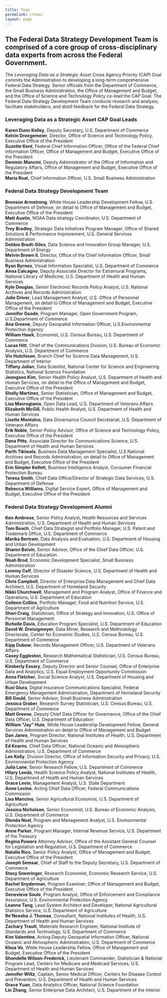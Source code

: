 ```yaml
---
title: Team
permalink: /team/
layout: page
---
```


## The Federal Data Strategy Development Team is comprised of a core group of cross-disciplinary data experts from across the Federal Government.

The _Leveraging Data as a Strategic Asset_ Cross Agency Priority (CAP) Goal commits the Administration to developing a long-term comprehensive Federal Data Strategy. Senior officials from the Department of Commerce, the Small Business Administration, the Office of Management and Budget, and the Office of Science and Technology Policy co-lead the CAP Goal. The Federal Data Strategy Development Team conducts research and analysis; facilitate stakeholders; and distill feedback for the Federal Data Strategy. 

### Leveraging Data as a Strategic Asset CAP Goal Leads

**Karen Dunn Kelley**, Deputy Secretary, U.S. Department of Commerce  
**Kelvin Droegemeier**, Director, Office of Science and Technology Policy, Executive Office of the President    
**Suzette Kent**, Federal Chief Information Officer, Office of the Federal Chief Information Officer, Office of Management and Budget, Executive Office of the President  
**Dominic Mancini**, Deputy Administrator of the Office of Information and Regulatory Affairs, Office of Management and Budget,  Executive Office of the President   
**Maria Roat**, Chief Information Officer, U.S. Small Business Administration  

### Federal Data Strategy Development Team

**Bronson Armstrong**, White House Leadership Development Fellow, U.S. Department of Defense, on detail to Office of Management and Budget, Executive Office of the President  
**Matt Austin**, NOAA Data strategy Coordinator, U.S. Department of Commerce  
**Trey Bradley**, Strategic Data Initiatives Program Manager, Office of Shared Solutions & Performance Improvement, U.S. General Services Administration  
**Debbie Brodt-Giles**, Data Science and Innovation Group Manager, U.S. Department of Energy  
**Melvin Brown II**, Director, Office of the Chief Information Officer, Small Business Administration  
**Ryan Byrnes**, Visual Information Specialist, U.S. Department of Commerce  
**Anna Calcagno**, Deputy Associate Director for Extramural Programs, National Library of Medicine, U.S. Department of Health and Human Services  
**Kyle Douglas**, Senior Electronic Records Policy Analyst, U.S. National Archives and Records Administration  
**Julie Driver**, Lead Management Analyst, U.S. Office of Personnel Management, on detail to Office of Management and Budget, Executive Office of the President    
**Jennifer Goode**, Program Manager, Open Government Program, U.S.Department of Commerce  
**Ana Greene**, Deputy Geospatial Information Officer, U.S.Environmental Protection Agency  
**William Hawk**, Economist, U.S. Census Bureau, U.S. Department of Commerce  
**Lucas Hitt**, Chief of the Communications Division, U.S. Bureau of Economic Analysis, U.S. Department of Commerce  
**Viv Hutchison**, Branch Chief for Science Data Management, U.S. Department of Interior  
**Tiffany Julian**, Data Scientist, National Center for Science and Engineering Statistics, National Science Foundation  
**Jeongsoo Kim**, Senior Health Policy Analyst, U.S. Department of Health and Human Services, on detail to the Office of Management and Budget, Executive Office of the President     
**Shelly Martinez**, Senior Statistician, Office of Management and Budget, Executive Office of the President  
**Lisa Mavrogianis**, Open Data Lead, U.S. Department of Veterans Affairs  
**Elizabeth McGill**, Public Health Analyst, U.S. Department of Health and Human Services  
**Lisette Montalvo**, Data Governance Council Secretariat, U.S. Department of Veterans Affairs  
**Erik Noble**, Senior Policy Advisor, Office of Science and Technology Policy, Executive Office of the President  
**Dana Pitts**, Associate Director for Communications Science, U.S. Department of Health and Human Services    
**Parth Tikiwala**, Business Data Management Specialist, U.S.National Archives and Records Administration, on detail to Office of Management and Budget, Executive Office of the President    
**Erin Simpler Kellett**, Business Intelligence Analyst, Consumer Financial Protection Bureau  
**Teresa Smith**, Chief Data Office/Director of Strategic Data Services, U.S. Department of Defense  
**Rebecca Williams**, Digital Service Expert, Office of Management and Budget, Executive Office of the President  

### Federal Data Strategy Development Alumni

**Ken Ambrose**, Senior Policy Analyst, Health Resources and Services Administration, U.S. Department of Health and Human Services  
**Tom Beach**, Chief Data Strategist and Portfolio Manager, U.S. Patent and Trademark Office, U.S. Department of Commerce  
**Marika Bertram**, Data Analysis and Evaluation, U.S. Department of Housing and Urban Development  
**Sharon Boivin**, Senior Advisor, Office of the Chief Data Officer, U.S. Department of Education  
**Noah Brod**, Economic Development Specialist, Small Business Administration  
**Leremy Colf**, Director of Disaster Science, U.S. Department of Health and Human Services  
**Chris Campbell**, Director of Enterprise Data Management and Chief Data Architect, U.S. Department of Homeland Security  
**Nikki Churchwell**, Management and Program Analyst, Office of Finance and Operations, U.S. Department of Education  
**Colleen Collins**, Portfolio Manager, Food and Nutrition Service, U.S. Department of Agriculture  
**Sheri Craig**, Statistician, Office of Strategy and Innovation, U.S. Office of Personnel Management  
**Richelle Davis**, Education Program Specialist, U.S. Department of Education  
**David W. Dreisigmeyer**, Data Miner, Research and Methodology Directorate, Center for Economic Studies, U.S. Census Bureau, U.S. Department of Commerce  
**Kipp Dubow**, Records Management Officer, U.S. Department of Veterans Affairs  
**Casey Eggleston**, Research Mathematical Statistician, U.S. Census Bureau, U.S. Department of Commerce  
**Kimberly Essary**, Deputy Director and Senior Counsel, Office of Enterprise Data and Analytics, U.S. Equal Employment Opportunity Commission  
**Anne Fletcher**, Social Science Analyst, U.S. Department of Housing and Urban Development  
**Ruxi Giura**, Digital Insurance Communications Specialist, Federal Emergency Management Administration, Department of Homeland Security  
**Bill Gould**, Senior Advisor, Small Business Administration  
**Jessica Graber**, Research Survey Statistician, U.S. Census Bureau, U.S. Department of Commerce  
**Matt Greene**, Deputy Chief Data Officer for Governance, Office of the Chief Data Officer, U.S. Department of Education  
**William "Jay" Huie**, White House Leadership Development Fellow, General Services Administration on detail to Office of Management and Budget  
**Dan Janes**, Program Director, National Institutes of Health, U.S. Department of Health and Human Services  
**Ed Kearns**, Chief Data Officer, National Oceanic and Atmospheric Administration, U.S. Department of Commerce  
**Lee Kelly**, Division Director, Office of Information Security and Privacy, U.S. Environmental Protection Agency  
**Julia Lane**, Senior Research Fellow, U.S. Department of Commerce  
**Hilary Leeds**, Health Science Policy Analyst, National Institutes of Health, U.S. Department of Health and Human Services  
**Grace Levin**, Management Analyst, U.S. State Department  
**Anne Levine**, Acting Chief Data Officer, Federal Communications Commission  
**Lisa Mancino**, Senior Agricultural Economist, U.S. Department of Agriculture  
**Jessica Nicholson**, Senior Economist, U.S. Bureau of Economic Analysis, U.S. Department of Commerce  
**Glenda Noel**, Program and Management Analyst, U.S. Environmental Protection Agency  
**Anne Parker**, Program Manager, Internal Revenue Service, U.S. Department of the Treasury  
**Regina Powers** Attorney Advisor, Office of the Assistant General Counsel for Legislation and Regulation, U.S. Department of Commerce  
**Natalie Rico**, Senior Policy Analyst, Office of Management and Budget, Executive Office of the President  
**Joseph Semsar**, Chief of Staff to the Deputy Secretary, U.S. Department of Commerce  
**Stacy Sneeringer**, Research Economist, Economic Research Service, U.S. Department of Agriculture  
**Rachel Snyderman**, Program Examiner, Office of Management and Budget, Executive Office of the President  
**Genevieve Soule**, Program Analyst, Office of Enforcement and Compliance Assurance, U.S. Environmental Protection Agency  
**Leanne Tang**, Lead System Architect and Developer, National Agricultural Statistics Service, U.S. Department of Agriculture  
**Re’Neesha J. Thomas**, Consultant, National Institutes of Health, U.S. Department of Health and Human Services  
**Zachary Trautt**, Materials Research Engineer, National Institute of Standards and Technology, U.S. Department of Commerce  
**Kim Valentine**, Acting Deputy Geospatial Information Officer, National Oceanic and Atmospheric Administration, U.S. Department of Commerce  
**Khoa Vo**, White House Leadership Fellow, Office of Management and Budget, Executive Office of the President  
**Shondelle Wilson-Frederick**, Lieutenant Commander, Statistician &amp; National Program Lead, Centers for Medicare and Medicaid Services, U.S. Department of Health and Human Services  
**Jennifer Wiltz**, Captain, Senior Medical Officer, Centers for Disease Control and Prevention, U.S. Department of Health and Human Services  
**Grace Yuan**, Data Analytics Officer, National Science Foundation  
**Lin Zhang**, Senior Enterprise Data Architect, U.S. Department of the Interior  
